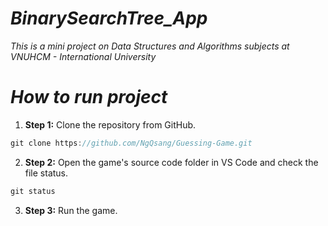 # **_BinarySearchTree_App_**
_This is a mini project on Data Structures and Algorithms subjects at VNUHCM - International University_

# **_How to run project_**

1. **Step 1:** Clone the repository from GitHub.
```c
git clone https://github.com/NgQsang/Guessing-Game.git
```
2. **Step 2:** Open the game's source code folder in VS Code and check the file status.
```c
git status
```
3. **Step 3:** Run the game.
